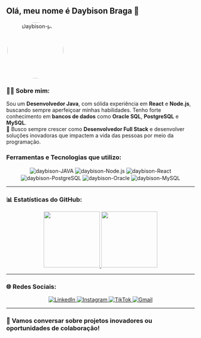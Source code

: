 ## Olá, meu nome é **Daybison Braga** 👋

<div style="display: inline-block; text-align: center;">
  <img align="right" alt="Daybison-pic" height="150" style="border-radius: 50%;" src="http://www.abrafi.org.br/js/ckeditor/foto_internas/Ideias.png?width=676&height=676">
</div>

### 🧑‍💻 Sobre mim:
Sou um **Desenvolvedor Java**, com sólida experiência em **React** e **Node.js**, buscando sempre aperfeiçoar minhas habilidades. Tenho forte conhecimento em **bancos de dados** como **Oracle SQL**, **PostgreSQL** e **MySQL**.  
🌱 Busco sempre crescer como **Desenvolvedor Full Stack** e desenvolver soluções inovadoras que impactem a vida das pessoas por meio da programação.

### Ferramentas e Tecnologias que utilizo:
<div style="text-align: center;">
  <img align="center" alt="daybison-JAVA" src="https://img.shields.io/badge/Java-F7DF1E?style=for-the-badge&logo=java&logoColor=black">
  <img align="center" alt="daybison-Node.js" src="https://img.shields.io/badge/Node.js-6CC24A?style=for-the-badge&logo=Node.js&logoColor=black">
  <img align="center" alt="daybison-React" src="https://img.shields.io/badge/React-1572B6?style=for-the-badge&logo=react&logoColor=white">
  <img align="center" alt="daybison-PostgreSQL" src="https://img.shields.io/badge/PostgreSQL-336791?style=for-the-badge&logo=postgresql&logoColor=white">
  <img align="center" alt="daybison-Oracle" src="https://img.shields.io/badge/Oracle-F80000?style=for-the-badge&logo=oracle&logoColor=white">
  <img align="center" alt="daybison-MySQL" src="https://img.shields.io/badge/MySQL-blue?style=for-the-badge&logo=MySQL&logoColor=black">
</div>

---

### 📊 **Estatísticas do GitHub:**
<div align="center">
  <a href="https://github.com/deybisonbr">
    <img height="150em" src="https://github-readme-stats.vercel.app/api?username=deybisonbr&show_icons=true&theme=github_dark&include_all_commits=true&count_private=true"/>
    <img height="150em" src="https://github-readme-stats.vercel.app/api/top-langs/?username=deybisonbr&layout=compact&langs_count=7&theme=github_dark"/>
  </a>
</div>

---

### 🌐 **Redes Sociais:**
<div style="text-align: center;">
  <a href="https://www.linkedin.com/in/daybison-br/">
    <img alt="LinkedIn" src="https://img.shields.io/badge/Linkedin-0a66c2?style=for-the-badge&logo=Linkedin&logoColor=white">
  </a>
  <a href="https://www.instagram.com/deybisonbraga/">
    <img alt="Instagram" src="https://img.shields.io/badge/Instagram-E4405F?style=for-the-badge&logo=instagram&logoColor=white">
  </a>
  <a href="https://www.tiktok.com/@deybisonb?">
    <img alt="TikTok" src="https://img.shields.io/badge/TikTok-161616?style=for-the-badge&logo=tiktok&logoColor=white">
  </a>
  <a href="mailto:deybisonbraga@gmail.com">
    <img alt="Gmail" src="https://img.shields.io/badge/Gmail-ff7200?style=for-the-badge&logo=Gmail&logoColor=white">
  </a>
</div>

---

### 📩 **Vamos conversar sobre projetos inovadores ou oportunidades de colaboração!**
